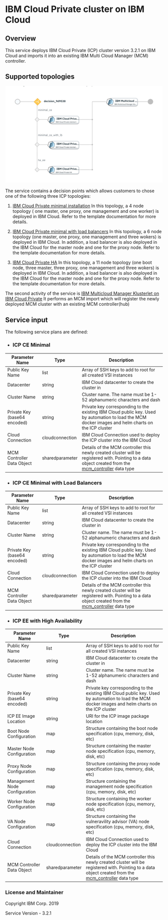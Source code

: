 # IBM Cloud Private cluster on IBM Cloud 

## Overview
This service deploys IBM Cloud Private (ICP) cluster version 3.2.1 on IBM Cloud and imports it into an existing IBM Multi Cloud Manager (MCM) controller.


## Supported topologies
![alt text](./ICPonIBMCloud.jpg)

The service contains a decision points which allows customers to chose one of the following three ICP topologies: 
1. [IBM Cloud Private minimal installation](https://github.com/IBM-CAMHub-Open/template_icp_ibmcloud/tree/3.2.1/templates/icp-ce-minimal) In this topology, a 4 node topology ( one master, one proxy, one management and one worker) is deployed in IBM Cloud. Refer to the template documentation for more details.

2. [IBM Cloud Private minimal with load balancers](https://github.com/IBM-CAMHub-Open/template_icp_ibmcloud/tree/3.2.1/templates/icp-ce-with-loadbalancers) In this topology, a 6 node topology (one master, one proxy, one management and three wokers) is deployed in IBM Cloud. In addition, a load balancer is also deployed in the IBM Cloud for the master node and one for the proxy node. Refer to the template documentation for more details.


3. [IBM Cloud Private HA](https://github.com/IBM-CAMHub-Open/template_icp_ibmcloud/tree/3.2.1/templates/icp-ee)
In this topology, a 11 node topology (one boot node, three master, three proxy, one management and three wokers) is deployed in IBM Cloud. In addition, a load balancer is also deployed in the IBM Cloud for the master node and one for the proxy node. Refer to the template documentation for more details.

The second activity of the service is [IBM Multicloud Manager Klusterlet on IBM Cloud Private](https://github.com/IBM-CAMHub-Open/template_mcm_install/tree/3.2.1/ICP/terraform) It performs an MCM import which will register the newly deployed MCM cluster with an existing MCM controller(hub) 


## Service input
The following service plans are defined:
 - ### ICP CE Minimal

| Parameter Name | Type | Description |
| ----- | ----------| ----- |
| Public Key Name | list | Array of SSH keys to add to root for all created VSI instances|
| Datacenter|string|IBM Cloud datacenter to create the cluster in|
| Cluster Name|string|Cluster name. The name must be 1-52 alphanumeric characters and dash|
| Private Key (base64 encoded)|string|Private key corresponding to the existing IBM Cloud public key. Used by automation to load the MCM docker images and helm charts on the ICP cluster|
| Cloud Connection|cloudconnection|IBM Cloud Connection used to deploy the ICP cluster into the IBM Cloud|
| MCM Controller Data Object|sharedparameter|Details of the MCM controller this newly created cluster will be registered with. Pointing to a data object created from the [mcm_controller](https://github.com/IBM-CAMHub-Open/template_cam_common/blob/3.2.1/common/datatypes/mcm_controller.json) data type|


 - ### ICP CE Minimal with Load Balancers
 | Parameter Name | Type | Description |
| ----- | ----------| ----- |
| Public Key Name | list | Array of SSH keys to add to root for all created VSI instances|
| Datacenter|string|IBM Cloud datacenter to create the cluster in|
| Cluster Name|string|Cluster name. The name must be 1-52 alphanumeric characters and dash|
| Private Key (base64 encoded)|string|Private key corresponding to the existing IBM Cloud public key. Used by automation to load the MCM docker images and helm charts on the ICP cluster|
| Cloud Connection|cloudconnection|IBM Cloud Connection used to deploy the ICP cluster into the IBM Cloud|
| MCM Controller Data Object|sharedparameter|Details of the MCM controller this newly created cluster will be registered with. Pointing to a data object created from the [mcm_controller](https://github.com/IBM-CAMHub-Open/template_cam_common/blob/3.2.1/common/datatypes/mcm_controller.json) data type|


 - ### ICP EE with High Availability
| Parameter Name | Type | Description |
| ----- | ----------| ----- |
| Public Key Name | list | Array of SSH keys to add to root for all created VSI instances|
| Datacenter|string|IBM Cloud datacenter to create the cluster in|
| Cluster Name|string|Cluster name. The name must be 1-52 alphanumeric characters and dash|
| Private Key (base64 encoded)|string|Private key corresponding to the existing IBM Cloud public key. Used by automation to load the MCM docker images and helm charts on the ICP cluster|
| ICP EE Image Location|string|URI for the ICP image package location|
| Boot Node Configuration|map|Structure containing the boot node specification (cpu, memory, disk, etc)|
| Master Node Configuration|map|Structure containing the master node specification (cpu, memory, disk, etc)|
| Proxy Node Configuration|map|Structure containing the proxy node specification (cpu, memory, disk, etc)|
| Management Node Configuration|map|Structure containing the management node specification (cpu, memory, disk, etc)|
| Worker Node Configuration|map|Structure containing the worker node specification (cpu, memory, disk, etc)|
| VA Node Configuration|map|Structure containing the vulneravility advisor (VA) node specification (cpu, memory, disk, etc)|
| Cloud Connection|cloudconnection|IBM Cloud Connection used to deploy the ICP cluster into the IBM Cloud|
| MCM Controller Data Object|sharedparameter|Details of the MCM controller this newly created cluster will be registered with. Pointing to a data object created from the [mcm_controller](https://github.com/IBM-CAMHub-Open/template_cam_common/blob/3.2.1/common/datatypes/mcm_controller.json) data type|



### License and Maintainer

Copyright IBM Corp. 2019

Service Version - 3.2.1  